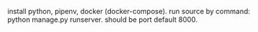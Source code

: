 install python, pipenv, docker (docker-compose).
run source by command: python manage.py runserver. should be port default 8000.